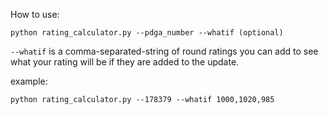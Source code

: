 How to use:

`python rating_calculator.py --pdga_number --whatif (optional)`

`--whatif` is a comma-separated-string of round ratings you can add to see what your rating will be if they are added to the update.

example:

`python rating_calculator.py --178379 --whatif 1000,1020,985`
